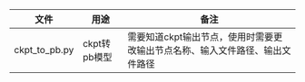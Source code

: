 |文件             |用途       |备注      |
|---             |---        |---      |
|ckpt_to_pb.py   |ckpt转pb模型|需要知道ckpt输出节点，使用时需要更改输出节点名称、输入文件路径、输出文件路径|
